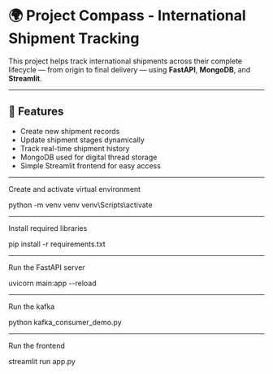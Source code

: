 # 🌍 Project Compass - International Shipment Tracking

This project helps track international shipments across their complete lifecycle — from origin to final delivery — using **FastAPI**, **MongoDB**, and **Streamlit**.

---

## 🚀 Features
- Create new shipment records  
- Update shipment stages dynamically  
- Track real-time shipment history  
- MongoDB used for digital thread storage  
- Simple Streamlit frontend for easy access  

---

Create and activate virtual environment

python -m venv venv
venv\Scripts\activate

---

Install required libraries

pip install -r requirements.txt

---

Run the FastAPI server

uvicorn main:app --reload

---

Run the kafka 

python kafka_consumer_demo.py

---

Run the frontend

streamlit run app.py
